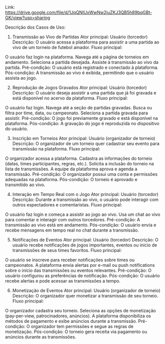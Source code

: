 Link: https://drive.google.com/file/d/1JqQNIUxWwNw2juZKJ3QB5h89bqGBt-GK/view?usp=sharing


Descrição dos Casos de Uso:


1. Transmissão ao Vivo de Partidas
Ator principal: Usuário (torcedor) Descrição: O usuário acessa a plataforma para assistir a uma partida ao vivo de um torneio de futebol amador. Fluxo principal:

O usuário faz login na plataforma.
Navega até a página de torneios em andamento.
Seleciona a partida desejada.
Assiste à transmissão ao vivo da partida. Pré-condição: O usuário está registrado e conectado à plataforma. Pós-condição: A transmissão ao vivo é exibida, permitindo que o usuário assista ao jogo.


2. Reprodução de Jogos Gravados
Ator principal: Usuário (torcedor) Descrição: O usuário deseja assistir a uma partida que já foi gravada e está disponível no acervo da plataforma. Fluxo principal:

O usuário faz login.
Navega até a seção de partidas gravadas.
Busca ou filtra por time, data, ou campeonato.
Seleciona a partida gravada para assistir. Pré-condição: O jogo foi previamente gravado e está disponível na plataforma. Pós-condição: A gravação do jogo é reproduzida no dispositivo do usuário.


3. Inscrição em Torneios
Ator principal: Usuário (organizador de torneio) Descrição: O organizador de um torneio quer cadastrar seu evento para transmissão na plataforma. Fluxo principal:

O organizador acessa a plataforma.
Cadastra as informações do torneio (datas, times participantes, regras, etc.).
Solicita a inclusão do torneio na lista de transmissões.
A equipe da plataforma aprova e agenda a transmissão. Pré-condição: O organizador possui uma conta e permissões adequadas na plataforma. Pós-condição: O torneio é aprovado e transmitido ao vivo.


4. Interação em Tempo Real com o Jogo
Ator principal: Usuário (torcedor) Descrição: Durante a transmissão ao vivo, o usuário pode interagir com outros espectadores e comentaristas. Fluxo principal:

O usuário faz login e começa a assistir ao jogo ao vivo.
Usa um chat ao vivo para comentar e interagir com outros torcedores. Pré-condição: A transmissão ao vivo está em andamento. Pós-condição: O usuário envia e recebe mensagens em tempo real no chat durante a transmissão.


5. Notificações de Eventos
Ator principal: Usuário (torcedor) Descrição: O usuário recebe notificações de jogos importantes, eventos ou início de transmissões de seus times favoritos. Fluxo principal:

O usuário se inscreve para receber notificações sobre times ou campeonatos.
A plataforma envia alertas por e-mail ou push notifications sobre o início das transmissões ou eventos relevantes. Pré-condição: O usuário configurou as preferências de notificação. Pós-condição: O usuário recebe alertas e pode acessar as transmissões a tempo.


6. Monetização de Eventos
Ator principal: Usuário (organizador de torneio) Descrição: O organizador quer monetizar a transmissão de seu torneio. Fluxo principal:

O organizador cadastra seu torneio.
Seleciona as opções de monetização (pay-per-view, patrocinadores, anúncios).
A plataforma disponibiliza os métodos de pagamento e exibe anúncios durante a transmissão. Pré-condição: O organizador tem permissões e segue as regras de monetização. Pós-condição: O torneio gera receita via pagamento ou anúncios durante as transmissões.
